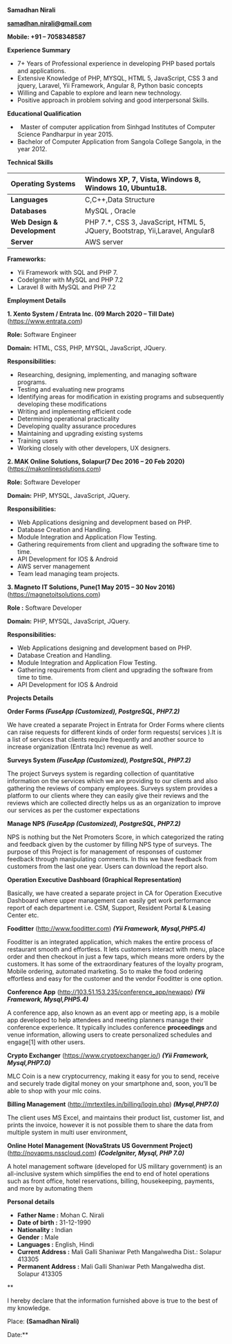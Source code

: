 **Samadhan Nirali**

[**samadhan.nirali@gmail.com**](mailto:samadhan.nirali@gmail.com)

**Mobile:  +91 – 7058348587**

**Experience Summary**

- 7+ Years of Professional experience in developing PHP based portals and applications.
- Extensive Knowledge of PHP, MYSQL, HTML 5, JavaScript, CSS 3 and jquery, Laravel, Yii Framework, Angular 8, Python basic concepts
- Willing and Capable to explore and learn new technology.
- Positive approach in problem solving and good interpersonal Skills.

**Educational  Qualification**



- ` `Master of computer application from Sinhgad Institutes of Computer Science Pandharpur in year 2015.
- Bachelor of Computer Application from Sangola College Sangola, in the year 2012.

**Technical Skills** 


|**Operating Systems**|Windows XP, 7, Vista, Windows 8, Windows 10, Ubuntu18.|
| :- | :- |
|**Languages**|C,C++,Data Structure|
|**Databases**|MySQL , Oracle|
|**Web Design  & Development**        |PHP 7.\*, CSS 3, JavaScript, HTML 5, JQuery, Bootstrap, Yii,Laravel, Angular8|
|**Server**|AWS server |


**Frameworks:**

- Yii Framework with SQL and PHP 7.
- CodeIgniter with MySQL and PHP 7.2
- Laravel 8 with MySQL and PHP 7.2



**Employment Details**

**1. Xento System / Entrata Inc. (09 March 2020 – Till Date)** (<https://www.entrata.com>)

**Role:** Software Engineer

**Domain:** HTML, CSS, PHP, MYSQL, JavaScript, JQuery.

**Responsibilities:**

- Researching, designing, implementing, and managing software programs.
- Testing and evaluating new programs
- Identifying areas for modification in existing programs and subsequently developing these modifications
- Writing and implementing efficient code
- Determining operational practicality
- Developing quality assurance procedures
- Maintaining and upgrading existing systems
- Training users
- Working closely with other developers, UX designers.

**2. MAK Online Solutions, Solapur(7 Dec 2016 – 20 Feb 2020)** (<https://makonlinesolutions.com>)

**Role:** Software Developer

**Domain:** PHP, MYSQL, JavaScript, JQuery.

**Responsibilities:** 

- Web Applications designing and development based on PHP.
- Database Creation and Handling.
- Module Integration and Application Flow Testing.
- Gathering requirements from client and upgrading the software time to time.
- API Development for IOS & Android
- AWS server management
- Team lead managing team projects.

**3. Magneto IT Solutions, Pune(1 May 2015 – 30 Nov 2016)** (<https://magnetoitsolutions.com>)

**Role :** Software Developer

**Domain:** PHP, MYSQL, JavaScript, JQuery.

**Responsibilities:** 

- Web Applications designing and development based on PHP.
- Database Creation and Handling.
- Module Integration and Application Flow Testing.
- Gathering requirements from client and upgrading the software from time to time.
- API Development for IOS & Android


**Projects Details**

**Order Forms *(FuseApp (Customized), PostgreSQL, PHP7.2)***

We have created a separate Project in Entrata for Order Forms where clients can raise requests for different kinds of order form requests( services ).It is a list of services that clients require frequently and another source to increase organization (Entrata Inc) revenue as well.

**Surveys System *(FuseApp (Customized), PostgreSQL, PHP7.2)***

The project Surveys system is regarding collection of quantitative information on the services which we are providing to our clients and also gathering the reviews of company employees. Surveys system provides a platform to our clients where they can easily give their reviews and the reviews which are collected directly helps us as an organization to improve our services as per the customer expectations

**Manage NPS *(FuseApp (Customized), PostgreSQL, PHP7.2)***

NPS is nothing but the Net Promoters Score, in which categorized the rating and feedback given by the customer by filling NPS type of surveys. The purpose of this Project is for management of responses of customer feedback through manipulating comments. In this we have feedback from customers from the last one year. Users can download the report also.

**Operation Executive Dashboard (Graphical Representation)**

Basically, we have created a separate project in CA for Operation Executive Dashboard where upper management can easily get work performance report of each department i.e. CSM, Support, Resident Portal & Leasing Center etc.

**Fooditter** (<http://www.fooditter.com>) ***(Yii Framework, Mysql,PHP5.4)***

Fooditter is an integrated application, which makes the entire process of restaurant smooth and effortless. It lets customers interact with menu, place order and then checkout in just a few taps, which means more orders by the customers. It has some of the extraordinary features of the loyalty program, Mobile ordering, automated marketing. So to make the food ordering effortless and easy for the customer and the vendor Fooditter is one option.

**Conference App** (<http://103.51.153.235/conference_app/newapp>) ***(Yii Framework, Mysql,PHP5.4)***

A conference app, also known as an event app or meeting app, is a mobile app developed to help attendees and meeting planners manage their conference experience. It typically includes conference **proceedings** and venue information, allowing users to create personalized schedules and engage[1] with other users.

**Crypto Exchanger**  (<https://www.cryptoexchanger.io/>) ***(Yii Framework, Mysql,PHP7.0)***

MLC Coin is a new cryptocurrency, making it easy for you to send, receive and securely trade digital money on your smartphone and, soon, you’ll be able to shop with your mlc coins.





**Billing Management**  (<http://mrtextiles.in/billing/login.php>) ***(Mysql,PHP7.0)***

The client uses MS Excel, and maintains their product list, customer list, and prints the invoice, however it is not possible them to share the data from multiple system in multi user environment, 

**Online Hotel Management (NovaStrats US Government Project)** (<http://novapms.nsscloud.com>) ***(CodeIgniter, Mysql, PHP 7.0)***

A hotel management software (developed for US military government) is an all-inclusive system which simplifies the end to end of hotel operations such as front office, hotel reservations, billing, housekeeping, payments, and more by automating them

**Personal details**

- **Father Name                 	:**    Mohan C. Nirali
- **Date of birth                  	:**    31-12-1990
- **Nationality**                     	**:**     Indian
- **Gender**                           	**:**     Male
- **Languages                      	:**     English, Hindi
- **Current Address                     :**     Mali Galli Shaniwar Peth Mangalwedha Dist.: Solapur 413305
- **Permanent Address              :**      Mali Galli Shaniwar Peth Mangalwedha dist. Solapur 413305

**     

I hereby declare that the information furnished above is true to the best of my knowledge.


Place:								**(Samadhan Nirali)**                                                                                   

Date:**                                                     


